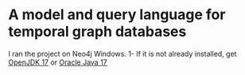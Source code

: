 # A model and query language for temporal graph databases
I ran the project on Neo4j Windows.
1- If it is not already installed, get [OpenJDK 17](https://openjdk.org/) or [Oracle Java 17](https://www.oracle.com/java/technologies/downloads)

